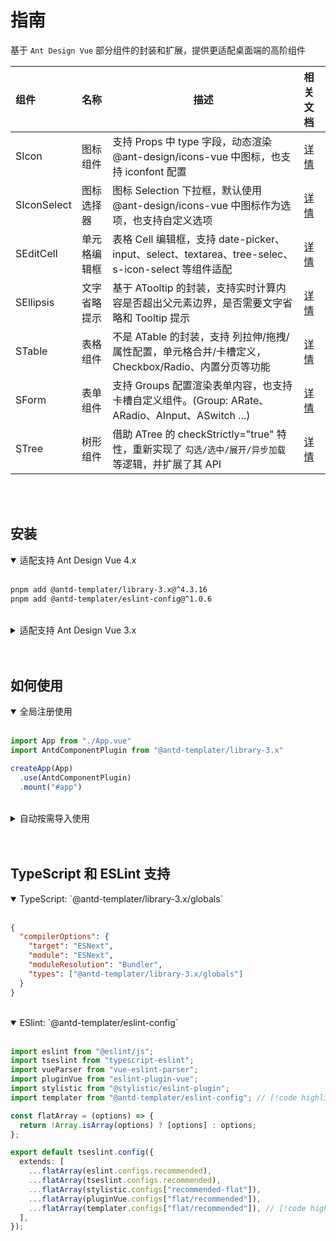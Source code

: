 # 指南

基于 `Ant Design Vue` 部分组件的封装和扩展，提供更适配桌面端的高阶组件

| 组件        | 名称         | 描述                                                                                                 |  相关文档                              |
| :---------- | :----------- | ---------------------------------------------------------------------------------------------------- | :----------------------------- |
| SIcon       | 图标组件     | 支持 Props 中 type 字段，动态渲染 @ant-design/icons-vue 中图标，也支持 iconfont 配置                 | [详情](https://antd-templater.github.io/docs/vue3.x/library/icon)        |
| SIconSelect | 图标选择器   | 图标 Selection 下拉框，默认使用 @ant-design/icons-vue 中图标作为选项，也支持自定义选项               | [详情](https://antd-templater.github.io/docs/vue3.x/library/icon_select) |
| SEditCell   | 单元格编辑框 | 表格 Cell 编辑框，支持 date-picker、input、select、textarea、tree-selec、s-icon-select 等组件适配    | [详情](https://antd-templater.github.io/docs/vue3.x/library/edit_cell)   |
| SEllipsis   | 文字省略提示 | 基于 ATooltip 的封装，支持实时计算内容是否超出父元素边界，是否需要文字省略和 Tooltip 提示            | [详情](https://antd-templater.github.io/docs/vue3.x/library/ellipsis)    |
| STable      | 表格组件     | 不是 ATable 的封装，支持 列拉伸/拖拽/属性配置，单元格合并/卡槽定义，Checkbox/Radio、内置分页等功能   | [详情](https://antd-templater.github.io/docs/vue3.x/library/table)       |
| SForm       | 表单组件     | 支持 Groups 配置渲染表单内容，也支持卡槽自定义组件。(Group: ARate、ARadio、AInput、ASwitch ...)      | [详情](https://antd-templater.github.io/docs/vue3.x/library/form)        |
| STree       | 树形组件     | 借助 ATree 的 checkStrictly="true" 特性，重新实现了 `勾选/选中/展开/异步加载` 等逻辑，并扩展了其 API | [详情](https://antd-templater.github.io/docs/vue3.x/library/tree)        |

<br/>
<br/>

## 安装

<details open>
<summary>适配支持 Ant Design Vue 4.x</summary>
<br/>

```bash
pnpm add @antd-templater/library-3.x@^4.3.16
pnpm add @antd-templater/eslint-config@^1.0.6
```

</details>

<br/>

<details>
<summary>适配支持 Ant Design Vue 3.x</summary>
<br/>

```bash
pnpm add @antd-templater/library-3.x@^3.0.2
```

</details>

<br/>
<br/>

## 如何使用

<details open>
<summary>全局注册使用</summary>
<br/>

```typescript
import App from "./App.vue"
import AntdComponentPlugin from "@antd-templater/library-3.x"

createApp(App)
  .use(AntdComponentPlugin)
  .mount("#app")
```

</details>

<br/>

<details>
<summary>自动按需导入使用</summary>
<br/>

```typescript
/* in vite.config.ts */

import { defineConfig } from 'vitest/config'
import { AntdLibraryResolver } from '@antd-templater/library-3.x/resolver'
import { AntDesignVueResolver } from 'unplugin-vue-components/resolvers'
import AutoComponents from 'unplugin-vue-components/vite'
import AutoImport from 'unplugin-auto-import/vite'
import VueJsx from '@vitejs/plugin-vue-jsx'
import Vue from '@vitejs/plugin-vue'

export default defineConfig(() => {
  return {
    plugins: [
     AutoComponents({
        resolvers: [
          AntdLibraryResolver(),
          AntDesignVueResolver({
            resolveIcons: true,
            importStyle: 'less',
          }),
        ],
        include: [
          /\.[tj]sx?/,
          /\.vue\?vue/,
          /\.vue$/,
        ],
      }),
      AutoImport({
        resolvers: [
          AntdLibraryResolver(),
        ],
        eslintrc: {
          enabled: true,
          filepath: './.eslintrc-auto-import.json',
          globalsPropValue: true,
        },
        dts: true,
      }),
      VueJsx(),
      Vue(),
    ],
  }
})
```

</details>


<br/>
<br/>

## TypeScript 和 ESLint 支持

<details open>
<summary>TypeScript: `@antd-templater/library-3.x/globals`</summary>
<br/>

```json
{
  "compilerOptions": {
    "target": "ESNext",
    "module": "ESNext",
    "moduleResolution": "Bundler",
    "types": ["@antd-templater/library-3.x/globals"]
  }
}
```

</details>

<br/>

<details open>
<summary>ESlint: `@antd-templater/eslint-config`</summary>
<br/>

```typescript
import eslint from "@eslint/js";
import tseslint from "typescript-eslint";
import vueParser from "vue-eslint-parser";
import pluginVue from "eslint-plugin-vue";
import stylistic from "@stylistic/eslint-plugin";
import templater from "@antd-templater/eslint-config"; // [!code highlight]

const flatArray = (options) => {
  return !Array.isArray(options) ? [options] : options;
};

export default tseslint.config({
  extends: [
    ...flatArray(eslint.configs.recommended),
    ...flatArray(tseslint.configs.recommended),
    ...flatArray(stylistic.configs["recommended-flat"]),
    ...flatArray(pluginVue.configs["flat/recommended"]),
    ...flatArray(templater.configs["flat/recommended"]), // [!code highlight]
  ],
});
```

</details>


